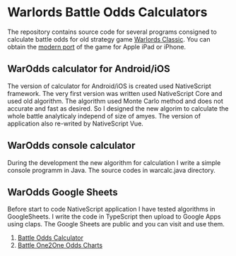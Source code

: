 # Warlords Battle Odds Calculators

The repository contains source code for several programs consigned to calculate battle odds for old  strategy game [Warlords Classic](https://en.wikipedia.org/wiki/Warlords_(1990_video_game)). You can obtain the [modern port](https://apps.apple.com/ru/app/warlords-classic-strategy/id532024361?l=en) of the game for Apple iPad or iPhone.

## WarOdds calculator for Android/iOS

The version of calculator for Android/iOS is created used NativeScript framework. The very first version was written used NativeScript Core and used old algorithm. The algorithm used Monte Carlo method and does not accurate and fast as desired. So I designed the new algorim to calculate the whole battle analyticaly independ of size of amyes. The version of application also re-writed by NativeScript Vue.

## WarOdds console calculator

During the development the new algorithm for calculation I write a simple console programm in Java. The source codes in warcalc.java directory.

## WarOdds Google Sheets

Before start to code NativeScript application I have tested algorithms in GoogleSheets. I write the code in TypeScript then upload to Google Apps using claps. The Google Sheets are public and you can visit and use them.

1. [Battle Odds Calculator](https://docs.google.com/spreadsheets/d/1fV6ZTT-svuXWK-zfhH0Wu5UhQnFzhZ1_lIkksxyq60M/)
2. [Battle One2One Odds Charts](https://docs.google.com/spreadsheets/d/1ou9U7EJTYB_u3idbwfkAwBgYeWnDuyNZqPQVHiBfaLU/edit?usp=sharing)

